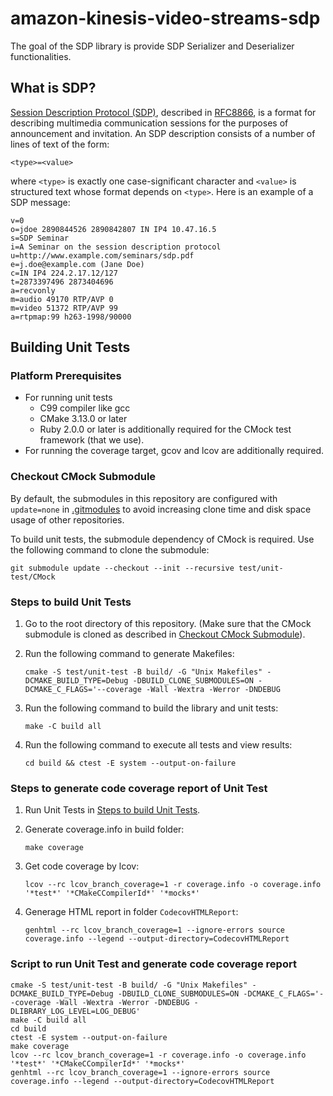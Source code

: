 # amazon-kinesis-video-streams-sdp

The goal of the SDP library is provide SDP Serializer and Deserializer
functionalities.

## What is SDP?
[Session Description Protocol (SDP)](https://en.wikipedia.org/wiki/Session_Description_Protocol),
described in [RFC8866](https://datatracker.ietf.org/doc/html/rfc8866), is a
format for describing multimedia communication sessions for the purposes of
announcement and invitation. An SDP description consists of a number of lines of
text of the form:

`<type>=<value>`

where `<type>` is exactly one case-significant character and `<value>` is structured
text whose format depends on `<type>`. Here is an example of a SDP message:

```
v=0
o=jdoe 2890844526 2890842807 IN IP4 10.47.16.5
s=SDP Seminar
i=A Seminar on the session description protocol
u=http://www.example.com/seminars/sdp.pdf
e=j.doe@example.com (Jane Doe)
c=IN IP4 224.2.17.12/127
t=2873397496 2873404696
a=recvonly
m=audio 49170 RTP/AVP 0
m=video 51372 RTP/AVP 99
a=rtpmap:99 h263-1998/90000
```

## Building Unit Tests

### Platform Prerequisites
- For running unit tests
    - C99 compiler like gcc
    - CMake 3.13.0 or later
    - Ruby 2.0.0 or later is additionally required for the CMock test framework
      (that we use).
- For running the coverage target, gcov and lcov are additionally required.

### Checkout CMock Submodule
By default, the submodules in this repository are configured with `update=none`
in [.gitmodules](./.gitmodules) to avoid increasing clone time and disk space
usage of other repositories.

To build unit tests, the submodule dependency of CMock is required. Use the
following command to clone the submodule:

```
git submodule update --checkout --init --recursive test/unit-test/CMock
```

### Steps to build Unit Tests
1. Go to the root directory of this repository. (Make sure that the CMock
   submodule is cloned as described in [Checkout CMock Submodule](#checkout-cmock-submodule)).
1. Run the following command to generate Makefiles:

    ```
    cmake -S test/unit-test -B build/ -G "Unix Makefiles" -DCMAKE_BUILD_TYPE=Debug -DBUILD_CLONE_SUBMODULES=ON -DCMAKE_C_FLAGS='--coverage -Wall -Wextra -Werror -DNDEBUG
    ```
1. Run the following command to build the library and unit tests:

    ```
    make -C build all
    ```
1. Run the following command to execute all tests and view results:

    ```
    cd build && ctest -E system --output-on-failure
    ```

### Steps to generate code coverage report of Unit Test
1. Run Unit Tests in [Steps to build Unit Tests](#steps-to-build-unit-tests).
1. Generate coverage.info in build folder:

    ```
    make coverage
    ```
1. Get code coverage by lcov:

    ```
    lcov --rc lcov_branch_coverage=1 -r coverage.info -o coverage.info '*test*' '*CMakeCCompilerId*' '*mocks*'
    ```
1. Generage HTML report in folder `CodecovHTMLReport`:

    ```
    genhtml --rc lcov_branch_coverage=1 --ignore-errors source coverage.info --legend --output-directory=CodecovHTMLReport
    ```

### Script to run Unit Test and generate code coverage report

```
cmake -S test/unit-test -B build/ -G "Unix Makefiles" -DCMAKE_BUILD_TYPE=Debug -DBUILD_CLONE_SUBMODULES=ON -DCMAKE_C_FLAGS='--coverage -Wall -Wextra -Werror -DNDEBUG -DLIBRARY_LOG_LEVEL=LOG_DEBUG'
make -C build all
cd build
ctest -E system --output-on-failure
make coverage
lcov --rc lcov_branch_coverage=1 -r coverage.info -o coverage.info '*test*' '*CMakeCCompilerId*' '*mocks*'
genhtml --rc lcov_branch_coverage=1 --ignore-errors source coverage.info --legend --output-directory=CodecovHTMLReport
```
